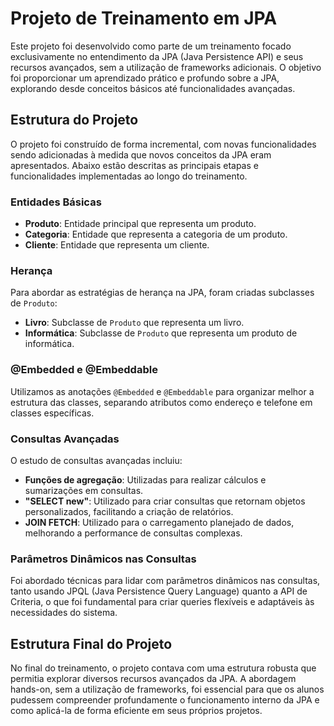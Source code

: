 # Projeto de Treinamento em JPA

Este projeto foi desenvolvido como parte de um treinamento focado exclusivamente no entendimento da JPA (Java Persistence API) e seus recursos avançados, sem a utilização de frameworks adicionais. O objetivo foi proporcionar um aprendizado prático e profundo sobre a JPA, explorando desde conceitos básicos até funcionalidades avançadas.

## Estrutura do Projeto

O projeto foi construído de forma incremental, com novas funcionalidades sendo adicionadas à medida que novos conceitos da JPA eram apresentados. Abaixo estão descritas as principais etapas e funcionalidades implementadas ao longo do treinamento.

### Entidades Básicas

- **Produto**: Entidade principal que representa um produto.
- **Categoria**: Entidade que representa a categoria de um produto.
- **Cliente**: Entidade que representa um cliente.

### Herança

Para abordar as estratégias de herança na JPA, foram criadas subclasses de `Produto`:

- **Livro**: Subclasse de `Produto` que representa um livro.
- **Informática**: Subclasse de `Produto` que representa um produto de informática.

### @Embedded e @Embeddable

Utilizamos as anotações `@Embedded` e `@Embeddable` para organizar melhor a estrutura das classes, separando atributos como endereço e telefone em classes específicas.

### Consultas Avançadas

O estudo de consultas avançadas incluiu:

- **Funções de agregação**: Utilizadas para realizar cálculos e sumarizações em consultas.
- **"SELECT new"**: Utilizado para criar consultas que retornam objetos personalizados, facilitando a criação de relatórios.
- **JOIN FETCH**: Utilizado para o carregamento planejado de dados, melhorando a performance de consultas complexas.

### Parâmetros Dinâmicos nas Consultas

Foi abordado técnicas para lidar com parâmetros dinâmicos nas consultas, tanto usando JPQL (Java Persistence Query Language) quanto a API de Criteria, o que foi fundamental para criar queries flexíveis e adaptáveis às necessidades do sistema.

## Estrutura Final do Projeto

No final do treinamento, o projeto contava com uma estrutura robusta que permitia explorar diversos recursos avançados da JPA. A abordagem hands-on, sem a utilização de frameworks, foi essencial para que os alunos pudessem compreender profundamente o funcionamento interno da JPA e como aplicá-la de forma eficiente em seus próprios projetos.
